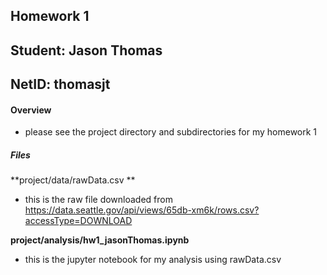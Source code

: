 ## Homework 1
## Student: Jason Thomas
## NetID: thomasjt

#### Overview
- please see the project directory and subdirectories for my homework 1
##### Files

**project/data/rawData.csv **
- this is the raw file downloaded from https://data.seattle.gov/api/views/65db-xm6k/rows.csv?accessType=DOWNLOAD

**project/analysis/hw1_jasonThomas.ipynb**
- this is the jupyter notebook for my analysis using rawData.csv
